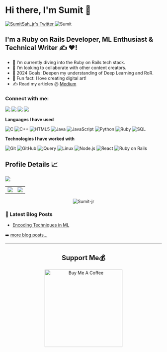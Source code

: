 # Hi there, I'm Sumit 👋 
<p align="left">
 <a href="http://twitter.com/SumitSah_jr">
    <img src="https://img.shields.io/twitter/follow/SumitSah_jr?label=Twitter&logo=twitter&style=for-the-badge&color=blue" alt="SumitSah_jr's Twitter"/>
  </a>
  <img src="https://komarev.com/ghpvc/?username=Sumit-jr" alt="Sumit" />
 </p>
 
## I'm a Ruby on Rails Developer, ML Enthusiast & Technical Writer ✍ ❤!
- 🌱 I’m currently diving into the Ruby on Rails tech stack.
- 👯 I’m looking to collaborate with other content creators.
- 🥅 2024 Goals: Deepen my understanding of Deep Learning and RoR.
- 🎨 Fun fact: I love creating digital art!
- ✍ Read my articles @ [Medium](https://medium.com/@er.sumitsah)

### Connect with me:

<p align="left">  
<a href="https://twitter.com/SumitSah_jr" target="blank"><img src="https://img.icons8.com/color/35/000000/twitter--v2.png"/></a>
<a href="https://linkedin.com/in/Sumit-prasad-sah/" target="blank"><img src="https://img.icons8.com/color/35/000000/linkedin.png"/></a>
<a href="https://www.youtube.com/channel/UCPIXa3qnZ4GRpZGxNa5SR5Q" target="blank"><img src="https://img.icons8.com/color/35/000000/youtube-play.png"/></a>
<a href="mailto:sahsumit@gmail.com" target="blank"><img src="https://img.icons8.com/color/35/000000/gmail.png"/></a>
</p>

**Languages I have used**

![C](https://img.shields.io/badge/-C-000000?style=flat&logo=C)
![C++](https://img.shields.io/badge/-C++-000000?style=flat&logo=C%2B%2B&logoColor=00599C)
![HTML5](https://img.shields.io/badge/-HTML5-000000?style=flat&logo=HTML5)
![Java](https://img.shields.io/badge/-Java-000000?style=flat&logo=Java)
![JavaScript](https://img.shields.io/badge/-JavaScript-000000?style=flat&logo=javascript)
![Python](https://img.shields.io/badge/-Python-000000?style=flat&logo=python)
![Ruby](https://img.shields.io/badge/-Ruby-000000?style=flat&logo=ruby&logoColor=red)
![SQL](https://img.shields.io/badge/-SQL-000000?style=flat&logo=SQL)

**Technologies I have worked with**

![Git](https://img.shields.io/badge/-Git-000000?style=flat&logo=git&logoColor=F05032)
![GitHub](https://img.shields.io/badge/-GitHub-000000?style=flat&logo=github&logoColor=FFFFFF)
![jQuery](https://img.shields.io/badge/-jQuery-000000?style=flat&logo=jQuery&logoColor=0769AD)
![Linux](https://img.shields.io/badge/-Linux-000000?style=flat&logo=linux&logoColor=FCC624)
![Node.js](https://img.shields.io/badge/-Node.js-000000?style=flat&logo=node.js&logoColor=339933)
![React](https://img.shields.io/badge/-React-000000?style=flat&logo=React&logoColor=61DAFB)
![Ruby on Rails](https://img.shields.io/badge/-Ruby_on_Rails-000000?style=flat&logo=Ruby&logoColor=red)

## Profile Details 📈

![](http://github-profile-summary-cards.vercel.app/api/cards/profile-details?username=sumit-jr&theme=2077)

<table>
  <tr>
 <td><img class="img" src="https://github-readme-stats.vercel.app/api/top-langs/?username=Sumit-jr&theme=radical&layout=compact" /></td>
 <td><img class="img" src="https://github-readme-stats.vercel.app/api?username=Sumit-jr&show_icons=true&theme=radical" /></td>
</tr>
 </table>
<p align="center">
 <img class="img" src="https://github-readme-streak-stats.herokuapp.com/?user=Sumit-jr&theme=highcontrast&hide_border=true" alt="Sumit-jr" />
</p>

### 📕 Latest Blog Posts

<!-- BLOG-POST-LIST:START -->
- [Encoding Techniques in ML](https://medium.com/@er.sumitsah/encoding-techniques-in-ml-30858cad1daa)
<!-- BLOG-POST-LIST:END -->

➡️ [more blog posts...](https://medium.com/@er.sumitsah)

---

### <h2 align="center">Support Me💰</h2>

 <p align="center"> 
<a href="https://www.buymeacoffee.com/sumits" target="_blank"><img src="https://cdn.buymeacoffee.com/buttons/v2/default-yellow.png" alt="Buy Me A Coffee" width="250" ></a>
</p>

